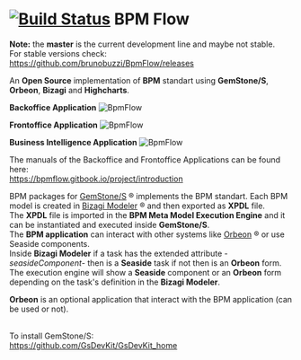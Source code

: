 [![Build Status](https://travis-ci.org/brunobuzzi/OrbeonPersistenceLayer.svg?branch=master)](https://github.com/brunobuzzi/BpmFlow)
BPM Flow
=======================
**Note:** the **master** is the current development line and maybe not stable.<br> 
For stable versions check:<br> 
https://github.com/brunobuzzi/BpmFlow/releases

An **Open Source** implementation of **BPM** standart using **GemStone/S**, **Orbeon**, **Bizagi** and **Highcharts**.<br>

**Backoffice Application**
![BpmFlow](https://blobscdn.gitbook.com/v0/b/gitbook-28427.appspot.com/o/assets%2F-LH4gGgyMb1_fhOg782r%2F-LWpZBjJ6ZCi7C62mW7v%2F-LWpZEDQ_kQkzViuaeXg%2Fimage.png?alt=media&token=b4cdf06d-f4ef-4a84-a81c-94fc8d92bae8)<br>

**Frontoffice Application**
![BpmFlow](https://blobscdn.gitbook.com/v0/b/gitbook-28427.appspot.com/o/assets%2F-LH4gGgyMb1_fhOg782r%2F-LWpVpKsPpMtJ-U3TCUS%2F-LWpVtYdqza6vnesL2ib%2Fimage.png?alt=media&token=7104d8e1-a20b-4281-b6b0-cb90c7dd1f4f)<br>

**Business Intelligence Application**
![BpmFlow](https://blobscdn.gitbook.com/v0/b/gitbook-28427.appspot.com/o/assets%2F-LH4gGgyMb1_fhOg782r%2F-Lgc2ZZSmmhUjfd20Vbb%2F-Lgc2aKdOcwBhJovTNiO%2Fimage.png?alt=media&token=b959cab3-faac-472b-9bae-e6431841e3aa)<br>

The manuals of the Backoffice and Frontoffice Applications can be found here:<br>
https://bpmflow.gitbook.io/project/introduction

BPM packages for [GemStone/S](http://www.gemtalksystems.com/) ® implements the BPM standart. Each BPM model is created in [Bizagi Modeler](http://www.bizagi.com/es/productos/bpm-suite/modeler) ® and then exported as **XPDL** file.<br>The **XPDL** file is imported in the **BPM Meta Model Execution Engine** and it can be instantiated and executed inside **GemStone/S**.<br>
The **BPM application** can interact with other systems like [Orbeon](http://www.orbeon.com) ® or use Seaside components. <br>
Inside **Bizagi Modeler** if a task has the extended attribute -*seasideComponent*- then is a **Seaside** task if not then is an **Orbeon** form.<br> 
The execution engine will show a **Seaside** component or an **Orbeon** form depending on the task's definition in the **Bizagi Modeler**.

**Orbeon** is an optional application that interact with the BPM application (can be used or not).<br><br>

To install GemStone/S:<br>
https://github.com/GsDevKit/GsDevKit_home
